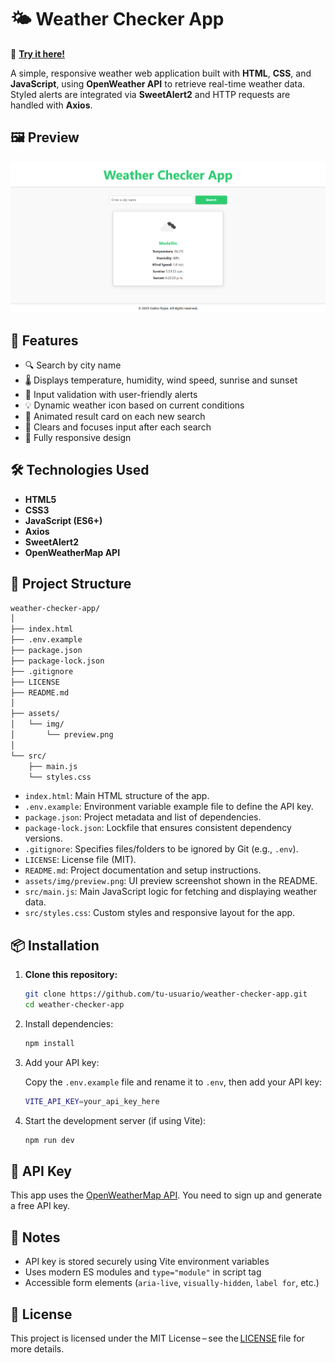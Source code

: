 # 🌤️ Weather Checker App

🔗 **[Try it here!](https://carturo8.github.io/Weather-Checker-App/)**

A simple, responsive weather web application built with **HTML**, **CSS**, and **JavaScript**, using **OpenWeather API** to retrieve real-time weather data. Styled alerts are integrated via **SweetAlert2** and HTTP requests are handled with **Axios**.

## 🖼️ Preview

![Screenshot of Weather App](assets/img/preview.png)

## 🚀 Features

- 🔍 Search by city name
- 🌡️ Displays temperature, humidity, wind speed, sunrise and sunset
- 🎯 Input validation with user-friendly alerts
- 💡 Dynamic weather icon based on current conditions
- 💫 Animated result card on each new search
- 🧼 Clears and focuses input after each search
- 📱 Fully responsive design

## 🛠️ Technologies Used

- **HTML5**
- **CSS3**
- **JavaScript (ES6+)**
- **Axios**
- **SweetAlert2**
- **OpenWeatherMap API**

## 📁 Project Structure

```bash
weather-checker-app/
│
├── index.html
├── .env.example
├── package.json
├── package-lock.json
├── .gitignore
├── LICENSE
├── README.md
│
├── assets/
│   └── img/
│       └── preview.png
│
└── src/
    ├── main.js
    └── styles.css
```

- `index.html`: Main HTML structure of the app.
- `.env.example`: Environment variable example file to define the API key.
- `package.json`: Project metadata and list of dependencies.
- `package-lock.json`: Lockfile that ensures consistent dependency versions.
- `.gitignore`: Specifies files/folders to be ignored by Git (e.g., `.env`).
- `LICENSE`: License file (MIT).
- `README.md`: Project documentation and setup instructions.
- `assets/img/preview.png`: UI preview screenshot shown in the README.
- `src/main.js`: Main JavaScript logic for fetching and displaying weather data.
- `src/styles.css`: Custom styles and responsive layout for the app.

## 📦 Installation

1. **Clone this repository:**

   ```bash
   git clone https://github.com/tu-usuario/weather-checker-app.git
   cd weather-checker-app
   ```

2. Install dependencies:

   ```bash
   npm install
   ```

3. Add your API key:

   Copy the `.env.example` file and rename it to `.env`, then add your API key:
   
   ```bash
   VITE_API_KEY=your_api_key_here
   ```

4. Start the development server (if using Vite):

   ```bash
   npm run dev
   ```

## 🔐 API Key
This app uses the [OpenWeatherMap API](https://openweathermap.org/api). You need to sign up and generate a free API key.

## 📌 Notes

- API key is stored securely using Vite environment variables
- Uses modern ES modules and `type="module"` in script tag
- Accessible form elements (`aria-live`, `visually-hidden`, `label for`, etc.)

## 📄 License

This project is licensed under the MIT License – see the [LICENSE](https://github.com/Carturo8/Weather-Checker-App/blob/main/LICENSE) file for more details.
